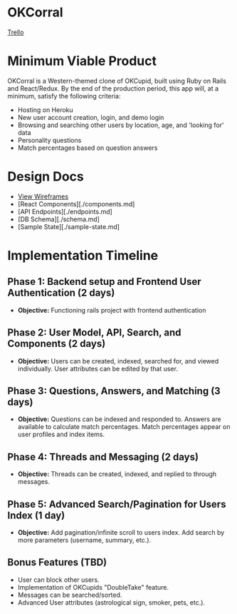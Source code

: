# OKCorral

[Trello][trello]

[trello]: https://trello.com/b/lJYufajq/okcorral

# Minimum Viable Product

OKCorral is a Western-themed clone of OKCupid, built using Ruby on Rails and React/Redux.
By the end of the production period, this app will, at a minimum, satisfy the following criteria:

* Hosting on Heroku
* New user account creation, login, and demo login
* Browsing and searching other users by location, age, and 'looking for' data
* Personality questions
* Match percentages based on question answers

# Design Docs

* [View Wireframes](./wireframes)
* [React Components][./components.md]
* [API Endpoints][./endpoints.md]
* [DB Schema][./schema.md]
* [Sample State][./sample-state.md]

# Implementation Timeline

## Phase 1: Backend setup and Frontend User Authentication (2 days)
* **Objective:** Functioning rails project with frontend authentication

## Phase 2: User Model, API, Search, and Components (2 days)
* **Objective:** Users can be created, indexed, searched for, and viewed individually. User attributes can be edited by that user.

## Phase 3: Questions, Answers, and Matching (3 days)
* **Objective:** Questions can be indexed and responded to. Answers are available to calculate match percentages. Match percentages appear on user profiles and index items.

## Phase 4: Threads and Messaging (2 days)
* **Objective:** Threads can be created, indexed, and replied to through messages.

## Phase 5: Advanced Search/Pagination for Users Index (1 day)
* **Objective:** Add pagination/infinite scroll to users index. Add search by more parameters (username, summary, etc.).

## Bonus Features (TBD)
* User can block other users.
* Implementation of OKCupids "DoubleTake" feature.
* Messages can be searched/sorted.
* Advanced User attributes (astrological sign, smoker, pets, etc.).
